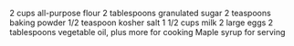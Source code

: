 2 cups all-purpose flour
2 tablespoons granulated sugar
2 teaspoons baking powder
1/2 teaspoon kosher salt
1 1/2 cups milk
2 large eggs
2 tablespoons vegetable oil, plus more for cooking
Maple syrup for serving